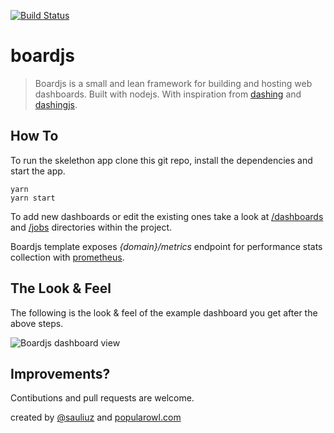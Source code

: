 [![Build Status](https://travis-ci.org/sauliuz/boardjs.svg?branch=master)](https://travis-ci.org/sauliuz/boardjs)

# boardjs

> Boardjs is a small and lean framework for building and hosting web dashboards. Built with nodejs. With inspiration from [dashing](http://dashing.io/) and [dashingjs](https://github.com/fabiocaseri/dashing-js).

## How To

To run the skelethon app clone this git repo, install the dependencies and start the app.

    yarn
    yarn start

To add new dashboards or edit the existing ones take a look at [/dashboards](/dashboards) and [/jobs](/jobs) directories within the project.

Boardjs template exposes *{domain}/metrics* endpoint for performance stats collection with [prometheus](https://prometheus.io/).
  
## The Look & Feel

The following is the look & feel of the example dashboard you get after the above steps.

![Boardjs dashboard view](https://github.com/sauliuz/dashing-app/blob/master/public/example-dashboard.png "Boardjs dashboard view")

## Improvements?

Contibutions and pull requests are welcome.

created by [@sauliuz](https://twitter.com/sauliuz) and [popularowl.com](http://www.popularowl.com "apis made simple")
